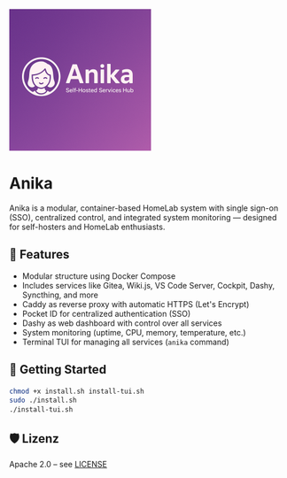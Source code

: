 <img src="assets/logo-anika.png" alt="Anika Logo" width="256" />

# Anika

Anika is a modular, container-based HomeLab system with single sign-on (SSO), centralized control, and integrated system monitoring — designed for self-hosters and HomeLab enthusiasts.

## 🌟 Features

- Modular structure using Docker Compose
- Includes services like Gitea, Wiki.js, VS Code Server, Cockpit, Dashy, Syncthing, and more
- Caddy as reverse proxy with automatic HTTPS (Let's Encrypt)
- Pocket ID for centralized authentication (SSO)
- Dashy as web dashboard with control over all services
- System monitoring (uptime, CPU, memory, temperature, etc.)
- Terminal TUI for managing all services (`anika` command)

## 🚀 Getting Started

```bash
chmod +x install.sh install-tui.sh
sudo ./install.sh
./install-tui.sh
```

## 🛡 Lizenz
Apache 2.0 – see [LICENSE](LICENSE)

